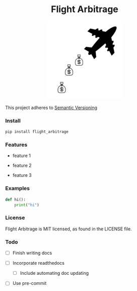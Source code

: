 <h1 align="center">Flight Arbitrage</h1>

<p align="center">
    <img src="./assets/img/Flight_Arbitrage_Logo.svg" alt="Flight Arbitrage Logo" style="height: 250px; width:250px;"/>
<p>

This project adheres to [Semantic Versioning](https://semver.org/)

### Install
```bash
pip install flight_arbitrage
```

### Features

- feature 1

- feature 2

- feature 3

### Examples
```python
def hi():
    print("hi")
```
### License
Flight Arbitrage is MIT licensed, as found in the LICENSE file.

### Todo

- [ ] Finish writing docs

- [ ] Incorporate readthedocs

    - [ ] Include automating doc updating

- [ ] Use pre-commit
